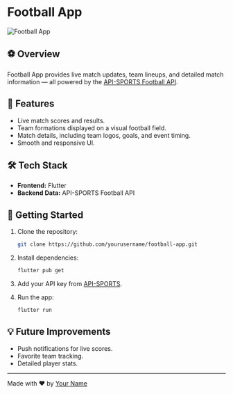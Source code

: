 # Football App

![Football App](./Football.png)

## ⚽ Overview
Football App provides live match updates, team lineups, and detailed match information — all powered by the [API-SPORTS Football API](https://v3.football.api-sports.io).

## 📲 Features
- Live match scores and results.
- Team formations displayed on a visual football field.
- Match details, including team logos, goals, and event timing.
- Smooth and responsive UI.

## 🛠️ Tech Stack
- **Frontend:** Flutter
- **Backend Data:** API-SPORTS Football API

## 🚀 Getting Started

1. Clone the repository:
   ```bash
   git clone https://github.com/yourusername/football-app.git
   ```

2. Install dependencies:
   ```bash
   flutter pub get
   ```

3. Add your API key from [API-SPORTS](https://dashboard.api-football.com/).

4. Run the app:
   ```bash
   flutter run
   ```

## 💡 Future Improvements
- Push notifications for live scores.
- Favorite team tracking.
- Detailed player stats.

---

Made with ❤️ by [Your Name](https://github.com/yourusername)

